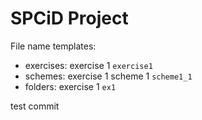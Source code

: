 # SPCiD Project
File name templates:
- exercises: exercise 1 `exercise1`
- schemes: exercise 1 scheme 1 `scheme1_1`
- folders: exercise 1 `ex1`

test commit
